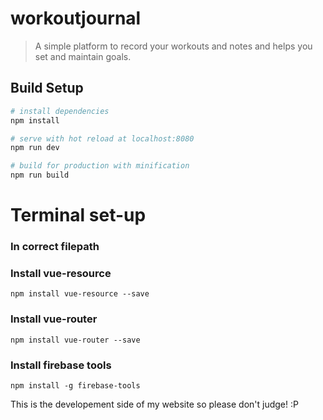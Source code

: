 # workoutjournal

> A simple platform to record your workouts and notes and helps you set and maintain goals.

## Build Setup

``` bash
# install dependencies
npm install

# serve with hot reload at localhost:8080
npm run dev

# build for production with minification
npm run build
```

# Terminal set-up

### In correct filepath
### Install vue-resource
```
npm install vue-resource --save
```

### Install vue-router
```
npm install vue-router --save
```

### Install firebase tools
```
npm install -g firebase-tools
```

This is the developement side of my website so please don't judge! :P
